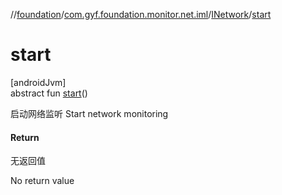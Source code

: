 //[foundation](../../../index.md)/[com.gyf.foundation.monitor.net.iml](../index.md)/[INetwork](index.md)/[start](start.md)

# start

[androidJvm]\
abstract fun [start](start.md)()

启动网络监听 Start network monitoring

#### Return

无返回值

No return value